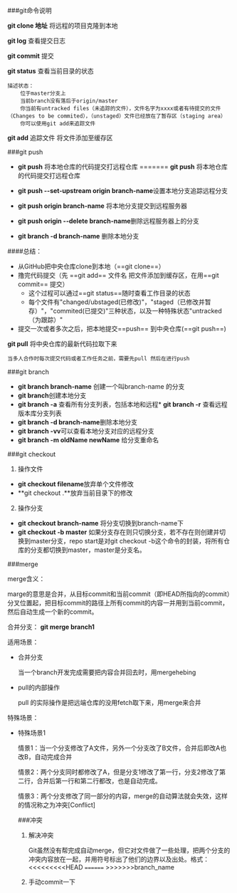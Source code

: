###git命令说明

**git clone 地址** 将远程的项目克隆到本地
	
**git log** 查看提交日志

**git commit** 提交

**git status** 查看当前目录的状态

	描述状态：
		位于master分支上
		当前branch没有落后于origin/master
		你当前有untracked files（未追踪的文件），文件名字为xxxx或者有待提交的文件（Changes to be commited），（unstaged）文件已经放在了暂存区（staging area）
		你可以使用git add来追踪文件

**git add** 追踪文件 将文件添加至缓存区

###git push
* **git push** 将本地仓库的代码提交打远程仓库
=======
**git push** 将本地仓库的代码提交打远程仓库

 * **git push --set-upstream origin branch-name**设置本地分支追踪远程分支
 * **git push origin branch-name** 将本地分支提交到远程服务器
 * **git push origin --delete branch-name**删除远程服务器上的分支
 * **git branch -d branch-name** 删除本地分支

####总结：
	
* 从GitHub把中央仓库clone到本地（==git clone==）
* 撸完代码提交（先 ==git add==  文件名 把文件添加到缓存区，在用==git commit== 提交）
	* 这个过程可以通过==git status==随时查看工作目录的状态
	* 每个文件有"changed/ubstaged(已修改)"，"staged（已修改并暂存）"，"commited(已提交)"三种状态，以及一种特殊状态"untracked（为跟踪）"
* 提交一次或者多次之后，把本地提交==push== 到中央仓库(==git push==)


**git pull** 将中央仓库的最新代码拉取下来
	
	当多人合作时每次提交代码或者工作任务之前，需要先pull 然后在进行push

###git branch
* **git branch branch-name** 创建一个叫branch-name 的分支
* **git branch**创建本地分支
* **git branch -a** 查看所有分支列表，包括本地和远程* **git branch -r** 查看远程版本库分支列表
* **git branch -d branch-name**删除本地分支
* **git branch -vv**可以查看本地分支对应的远程分支
* **git branch -m oldName newName** 给分支重命名

###git checkout
1. 操作文件 
 * **git checkout filename**放弃单个文件修改
 * **git checkout .**放弃当前目录下的修改  
2. 操作分支

* **git checkout branch-name** 将分支切换到branch-name下
* **git checkout -b master**
如果分支存在则只切换分支，若不存在则创建并切换到master分支，repo start是对git checkout -b这个命令的封装，将所有仓库的分支都切换到master，master是分支名。


###merge

merge含义：
 
 marge的意思是合并，从目标commit和当前commit（即HEAD所指向的commit）分叉位置起，把目标commit的路径上所有commit的内容一并用到当前commit，然后自动生成一个新的commit。
 
合并分支： **git merge branch1**

适用场景：

* 合并分支

	 当一个branch开发完成需要把内容合并回去时，用mergehebing
* pull的内部操作

	pull 的实际操作是把远端仓库的没用fetch取下来，用merge来合并

特殊场景：

* 特殊场景1
	
	情景1：当一个分支修改了A文件，另外一个分支改了B文件，合并后即改A也改B，自动完成合并
	
	情景2：两个分支同时都修改了A，但是分支1修改了第一行，分支2修改了第二行，合并后第一行和第二行都改，也是自动完成。
	
	情景3：两个分支修改了同一部分的内容，merge的自动算法就会失效，这样的情况称之为冲突[Conflict]
	
	###冲突
	
	1. 解决冲突
		
		Git虽然没有帮完成自动merge，但它对文件做了一些处理，把两个分支的冲突内容放在一起，并用符号标出了他们的边界以及出处。格式：<<<<<<<<<HEAD  `======` >>>>>>>branch_name
	2. 手动commit一下

 
 

